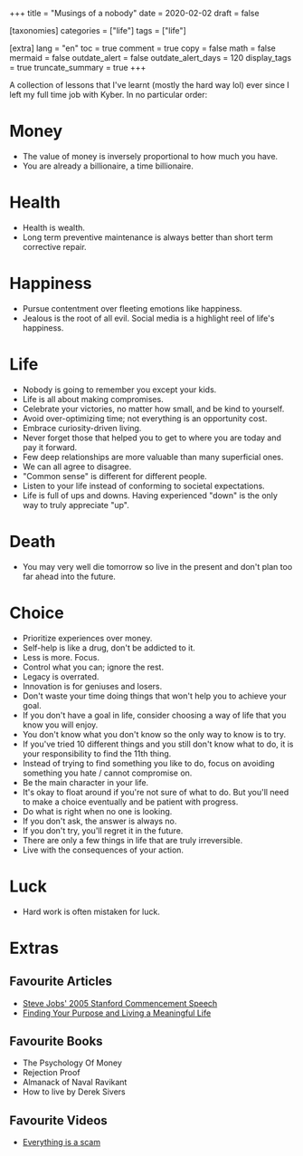 +++
title = "Musings of a nobody"
date = 2020-02-02
draft = false

[taxonomies]
categories = ["life"]
tags = ["life"]

[extra]
lang = "en"
toc = true
comment = true
copy = false
math = false
mermaid = false
outdate_alert = false
outdate_alert_days = 120
display_tags = true
truncate_summary = true
+++

A collection of lessons that I've learnt (mostly the hard way lol) ever since I left my full time job with Kyber. In no particular order:

# Money
- The value of money is inversely proportional to how much you have.
- You are already a billionaire, a time billionaire.

# Health
- Health is wealth.
- Long term preventive maintenance is always better than short term corrective repair.

# Happiness
- Pursue contentment over fleeting emotions like happiness.
- Jealous is the root of all evil. Social media is a highlight reel of life's happiness.

# Life
- Nobody is going to remember you except your kids.
- Life is all about making compromises.
- Celebrate your victories, no matter how small, and be kind to yourself.
- Avoid over-optimizing time; not everything is an opportunity cost.
- Embrace curiosity-driven living.
- Never forget those that helped you to get to where you are today and pay it forward.
- Few deep relationships are more valuable than many superficial ones.
- We can all agree to disagree.
- "Common sense" is different for different people.
- Listen to your life instead of conforming to societal expectations.
- Life is full of ups and downs. Having experienced "down" is the only way to truly appreciate "up".

# Death
- You may very well die tomorrow so live in the present and don't plan too far ahead into the future.

# Choice
- Prioritize experiences over money.
- Self-help is like a drug, don't be addicted to it.
- Less is more. Focus.
- Control what you can; ignore the rest.
- Legacy is overrated.
- Innovation is for geniuses and losers.
- Don't waste your time doing things that won't help you to achieve your goal.
- If you don't have a goal in life, consider choosing a way of life that you know you will enjoy.
- You don't know what you don't know so the only way to know is to try.
- If you've tried 10 different things and you still don't know what to do, it is your responsibility to find the 11th thing.
- Instead of trying to find something you like to do, focus on avoiding something you hate / cannot compromise on.
- Be the main character in your life.
- It's okay to float around if you're not sure of what to do. But you'll need to make a choice eventually and be patient with progress.
- Do what is right when no one is looking.
- If you don't ask, the answer is always no.
- If you don't try, you'll regret it in the future.
- There are only a few things in life that are truly irreversible.
- Live with the consequences of your action.

# Luck
- Hard work is often mistaken for luck.

# Extras

## Favourite Articles
- [Steve Jobs' 2005 Stanford Commencement Speech](https://news.stanford.edu/2005/06/12/youve-got-find-love-jobs-says/)
- [Finding Your Purpose and Living a Meaningful Life](https://fs.blog/hunter-s-thompson-to-hume-logan/)

## Favourite Books
- The Psychology Of Money
- Rejection Proof
- Almanack of Naval Ravikant
- How to live by Derek Sivers

## Favourite Videos
- [Everything is a scam](https://www.youtube.com/watch?v=3sCbuOO7YqY)